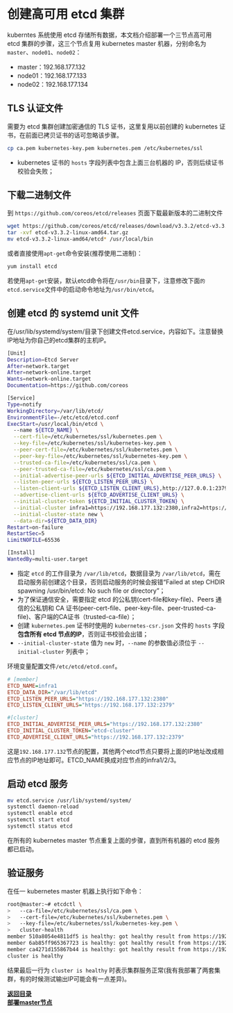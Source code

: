 # 创建高可用 etcd 集群

kuberntes 系统使用 etcd 存储所有数据，本文档介绍部署一个三节点高可用 etcd 集群的步骤，这三个节点复用 kubernetes master 机器，分别命名为`master`、`node01`、`node02`：

+ master：192.168.177.132
+ node01：192.168.177.133
+ node02：192.168.177.134

## TLS 认证文件

需要为 etcd 集群创建加密通信的 TLS 证书，这里复用以前创建的 kubernetes 证书，在前面已拷贝证书的话可忽略该步骤。

``` bash
cp ca.pem kubernetes-key.pem kubernetes.pem /etc/kubernetes/ssl
```

+ kubernetes 证书的 `hosts` 字段列表中包含上面三台机器的 IP，否则后续证书校验会失败；

## 下载二进制文件

到 `https://github.com/coreos/etcd/releases` 页面下载最新版本的二进制文件

``` bash
wget https://github.com/coreos/etcd/releases/download/v3.3.2/etcd-v3.3.2-linux-amd64.tar.gz
tar -xvf etcd-v3.3.2-linux-amd64.tar.gz
mv etcd-v3.3.2-linux-amd64/etcd* /usr/local/bin
```

或者直接使用`apt-get`命令安装(推荐使用二进制)：

```bash
yum install etcd
```

若使用`apt-get`安装，默认etcd命令将在`/usr/bin`目录下，注意修改下面`的etcd.service`文件中的启动命令地址为`/usr/bin/etcd`。

## 创建 etcd 的 systemd unit 文件

在/usr/lib/systemd/system/目录下创建文件etcd.service，内容如下。注意替换IP地址为你自己的etcd集群的主机IP。

``` bash
[Unit]
Description=Etcd Server
After=network.target
After=network-online.target
Wants=network-online.target
Documentation=https://github.com/coreos

[Service]
Type=notify
WorkingDirectory=/var/lib/etcd/
EnvironmentFile=-/etc/etcd/etcd.conf
ExecStart=/usr/local/bin/etcd \
  --name ${ETCD_NAME} \
  --cert-file=/etc/kubernetes/ssl/kubernetes.pem \
  --key-file=/etc/kubernetes/ssl/kubernetes-key.pem \
  --peer-cert-file=/etc/kubernetes/ssl/kubernetes.pem \
  --peer-key-file=/etc/kubernetes/ssl/kubernetes-key.pem \
  --trusted-ca-file=/etc/kubernetes/ssl/ca.pem \
  --peer-trusted-ca-file=/etc/kubernetes/ssl/ca.pem \
  --initial-advertise-peer-urls ${ETCD_INITIAL_ADVERTISE_PEER_URLS} \
  --listen-peer-urls ${ETCD_LISTEN_PEER_URLS} \
  --listen-client-urls ${ETCD_LISTEN_CLIENT_URLS},http://127.0.0.1:2379 \
  --advertise-client-urls ${ETCD_ADVERTISE_CLIENT_URLS} \
  --initial-cluster-token ${ETCD_INITIAL_CLUSTER_TOKEN} \
  --initial-cluster infra1=https://192.168.177.132:2380,infra2=https://192.168.177.133:2380,infra3=https://192.168.177.134:2380 \
  --initial-cluster-state new \
  --data-dir=${ETCD_DATA_DIR}
Restart=on-failure
RestartSec=5
LimitNOFILE=65536

[Install]
WantedBy=multi-user.target
```

+ 指定 `etcd` 的工作目录为 `/var/lib/etcd`，数据目录为 `/var/lib/etcd`，需在启动服务前创建这个目录，否则启动服务的时候会报错“Failed at step CHDIR spawning /usr/bin/etcd: No such file or directory”；
+ 为了保证通信安全，需要指定 etcd 的公私钥(cert-file和key-file)、Peers 通信的公私钥和 CA 证书(peer-cert-file、peer-key-file、peer-trusted-ca-file)、客户端的CA证书（trusted-ca-file）；
+ 创建 `kubernetes.pem` 证书时使用的 `kubernetes-csr.json` 文件的 `hosts` 字段**包含所有 etcd 节点的IP**，否则证书校验会出错；
+ `--initial-cluster-state` 值为 `new` 时，`--name` 的参数值必须位于 `--initial-cluster` 列表中；

环境变量配置文件`/etc/etcd/etcd.conf`。

```ini
# [member]
ETCD_NAME=infra1
ETCD_DATA_DIR="/var/lib/etcd"
ETCD_LISTEN_PEER_URLS="https://192.168.177.132:2380"
ETCD_LISTEN_CLIENT_URLS="https://192.168.177.132:2379"

#[cluster]
ETCD_INITIAL_ADVERTISE_PEER_URLS="https://192.168.177.132:2380"
ETCD_INITIAL_CLUSTER_TOKEN="etcd-cluster"
ETCD_ADVERTISE_CLIENT_URLS="https://192.168.177.132:2379"
```

这是`192.168.177.132`节点的配置，其他两个etcd节点只要将上面的IP地址改成相应节点的IP地址即可。ETCD_NAME换成对应节点的infra1/2/3。

## 启动 etcd 服务

``` bash
mv etcd.service /usr/lib/systemd/system/
systemctl daemon-reload
systemctl enable etcd
systemctl start etcd
systemctl status etcd
```

在所有的 kubernetes master 节点重复上面的步骤，直到所有机器的 etcd 服务都已启动。

## 验证服务

在任一 kubernetes master 机器上执行如下命令：

``` bash
root@master:~# etcdctl \
>   --ca-file=/etc/kubernetes/ssl/ca.pem \
>   --cert-file=/etc/kubernetes/ssl/kubernetes.pem \
>   --key-file=/etc/kubernetes/ssl/kubernetes-key.pem \
>   cluster-health
member 510a8054e4811df5 is healthy: got healthy result from https://192.168.177.128:2379
member 6ab85ff965367723 is healthy: got healthy result from https://192.168.177.129:2379
member ca4271d155867b44 is healthy: got healthy result from https://192.168.177.130:2379
cluster is healthy

```

结果最后一行为 `cluster is healthy` 时表示集群服务正常(我有我部署了两套集群，有的时候测试输出IP可能会有一点差异)。


**[返回目录](https://github.com/MulticsYin/MulticsKubernetes#kubernetes-%E4%BA%8C%E8%BF%9B%E5%88%B6%E9%83%A8%E7%BD%B2)**  
**[部署master节点](https://github.com/MulticsYin/MulticsKubernetes/blob/master/artcle/006-master-installation.md#%E9%83%A8%E7%BD%B2master%E8%8A%82%E7%82%B9)**
